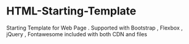 # HTML-Starting-Template
Starting Template for Web Page . Supported with Bootstrap , Flexbox , jQuery , Fontawesome included with both CDN and files
